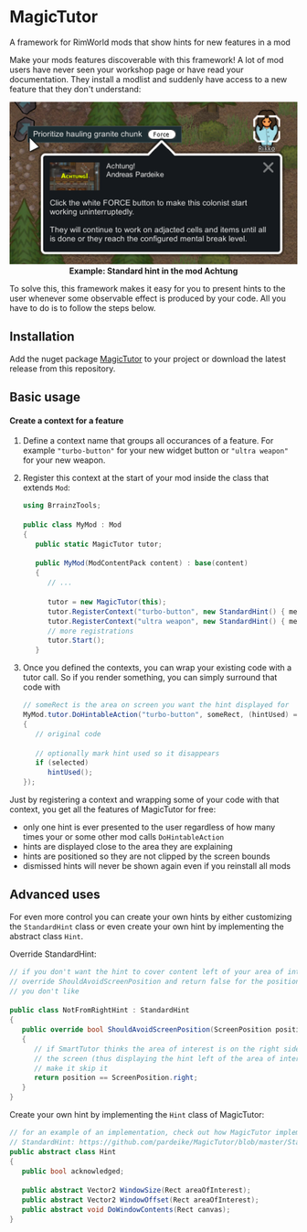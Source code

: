 # MagicTutor
A framework for RimWorld mods that show hints for new features in a mod

Make your mods features discoverable with this framework! A lot of mod users have 
never seen your workshop page or have read your documentation. They install a modlist 
and suddenly have access to a new feature that they don't understand:

<p align="center">
   <img src="Originals/standardhint-example.png" alt="StandardHint in Achtung" />
   <br/><b>Example: Standard hint in the mod Achtung</b>
</p>

To solve this, this framework makes it easy for you to present hints to the user 
whenever some observable effect is produced by your code. All you have to do is to
follow the steps below.

## Installation

Add the nuget package [MagicTutor](https://www.nuget.org/packages/MagicTutor/) to your project or download the latest release from this repository.

## Basic usage

#### Create a context for a feature
1) Define a context name that groups all occurances of a feature. For example 
   `"turbo-button"` for your new widget button or `"ultra weapon"` for your new weapon.

2) Register this context at the start of your mod inside the class that extends `Mod`:
   ```cs
   using BrrainzTools;
   
   public class MyMod : Mod
   {
      public static MagicTutor tutor;
      
      public MyMod(ModContentPack content) : base(content)
      {
         // ...

         tutor = new MagicTutor(this);
         tutor.RegisterContext("turbo-button", new StandardHint() { message = "...hint text here..." });
         tutor.RegisterContext("ultra weapon", new StandardHint() { message = "...hint text here..." });
         // more registrations
         tutor.Start();
      }
   ```

3) Once you defined the contexts, you can wrap your existing code with a tutor call. 
   So if you render something, you can simply surround that code with
   ```cs
   // someRect is the area on screen you want the hint displayed for
   MyMod.tutor.DoHintableAction("turbo-button", someRect, (hintUsed) =>
   {
      // original code
      
      // optionally mark hint used so it disappears
      if (selected)
         hintUsed();
   });
   ```

Just by registering a context and wrapping some of your code with that context, you get 
all the features of MagicTutor for free:
- only one hint is ever presented to the user regardless of how many times your or some 
  other mod calls `DoHintableAction`
- hints are displayed close to the area they are explaining
- hints are positioned so they are not clipped by the screen bounds
- dismissed hints will never be shown again even if you reinstall all mods

## Advanced uses

For even more control you can create your own hints by either customizing the `StandardHint`
class or even create your own hint by implementing the abstract class `Hint`.

Override StandardHint:

```cs
// if you don't want the hint to cover content left of your area of interest
// override ShouldAvoidScreenPosition and return false for the positions that
// you don't like

public class NotFromRightHint : StandardHint
{
   public override bool ShouldAvoidScreenPosition(ScreenPosition position)
   {
      // if SmartTutor thinks the area of interest is on the right side of
      // the screen (thus displaying the hint left of the area of interest)
      // make it skip it
      return position == ScreenPosition.right;
   }
}
```

Create your own hint by implementing the `Hint` class of MagicTutor:

```cs
// for an example of an implementation, check out how MagicTutor implements
// StandardHint: https://github.com/pardeike/MagicTutor/blob/master/StandardHint.cs
public abstract class Hint
{
   public bool acknowledged;

   public abstract Vector2 WindowSize(Rect areaOfInterest);
   public abstract Vector2 WindowOffset(Rect areaOfInterest);
   public abstract void DoWindowContents(Rect canvas);
}
```
